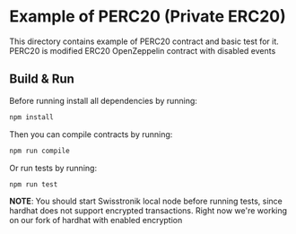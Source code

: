 # Example of PERC20 (Private ERC20)

This directory contains example of PERC20 contract and basic test for it.
PERC20 is modified ERC20 OpenZeppelin contract with disabled events 

## Build & Run

Before running install all dependencies by running:
```sh
npm install 
```

Then you can compile contracts by running:
```sh
npm run compile
```

Or run tests by running:
```sh
npm run test
```

<b>NOTE</b>: You should start Swisstronik local node before running tests, since hardhat does not support encrypted transactions. 
Right now we're working on our fork of hardhat with enabled encryption

